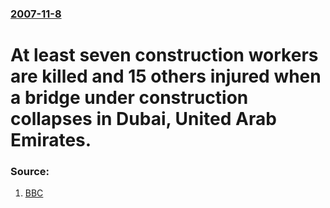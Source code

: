 ### [2007-11-8](/news/2007/11/8/index.md)

#  At least seven construction workers are killed and 15 others injured when a bridge under construction collapses in Dubai, United Arab Emirates. 




### Source:

1. [BBC](http://news.bbc.co.uk/2/hi/middle_east/7085597.stm)
